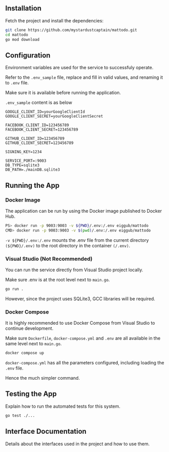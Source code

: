 ## Installation

Fetch the project and install the dependencies:

```bash
git clone https://github.com/mystardustcaptain/mattodo.git
cd mattodo
go mod download
```




## Configuration

Environment variables are used for the service to successfuly operate.

Refer to the `.env_sample` file, replace and fill in valid values, and renaming it to `.env` file.

Make sure it is available before running the application.

`.env_sample` content is as below

```
GOOGLE_CLIENT_ID=yourGoogleClientId
GOOGLE_CLIENT_SECRET=yourGoogleClientSecret

FACEBOOK_CLIENT_ID=123456789
FACEBOOK_CLIENT_SECRET=123456789

GITHUB_CLIENT_ID=123456789
GITHUB_CLIENT_SECRET=123456789

SIGNING_KEY=1234

SERVICE_PORT=:9003
DB_TYPE=sqlite3
DB_PATH=./mainDB.sqlite3
```



## Running the App

### Docker Image

The application can be run by using the Docker image published to Docker Hub.

```bash
PS> docker run -p 9003:9003 -v ${PWD}/.env:/.env eiggub/mattodo
CMD> docker run -p 9003:9003 -v $(pwd)/.env:/.env eiggub/mattodo
```
`-v ${PWD}/.env:/.env` mounts the .env file from the current directory `(${PWD}/.env)` to the root directory in the container `(/.env)`. 

### Visual Studio (Not Recommended)

You can run the service directly from Visual Studio project locally.

Make sure .env is at the root level next to `main.go`.

```bash
go run .
```
However, since the project uses SQLite3, GCC libraries will be required.

### Docker Compose

It is highly recommended to use Docker Compose from Visual Studio to continue development.

Make sure `Dockerfile`, `docker-compose.yml` and `.env` are all available in the same level next to `main.go`.

```bash
docker compose up
```
`docker-compose.yml` has all the parameters configured, including loading the `.env` file.

Hence the much simpler command.




## Testing the App

Explain how to run the automated tests for this system.

```bash
go test ./...
```

## Interface Documentation

Details about the interfaces used in the project and how to use them.

```
```